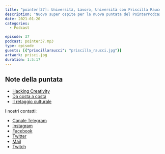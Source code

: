 ```yaml
---
title: "pointer[37]: Università, Lavoro, Università con Priscilla Raucci"
description: "Nuovo super ospite per la nuova puntata del PointerPodcast! Con Priscilla Raucci abbiamo parlato di come ti cambia la mentalità quando fai un'esperienza lavorativa all'estero e poi torni tra i banchi di scuola. Voi che cosa avete fatto o avete intenzione di fare dopo la triennale?"
date: 2021-01-20
categories:
  - Podcast

episode: 37
podcast: pointer37.mp3
type: episode
guests: [{"priscillaraucci": "priscilla_raucci.jpg"}]
artwork: prisci.jpg
duration: 1:5:17
---
```

## Note della puntata

<!-- wp:list -->
<ul><li><a href="https://www.hacking-creativity.com">Hacking Creativity</a></li><li><a href="https://www.dacostaacosta.net/podcast/">Da costa a costa</a></li><li><a href="https://www.treccani.it/vocabolario/retaggio_%28Sinonimi-e-Contrari%29/">Il retaggio culturale</a></li></ul>
<!-- /wp:list -->

I nostri contatti:

- [Canale Telegram](https://t.me/PointerPodcast)
- [Instagram](https://www.instagram.com/pointerpodcast/)
- [Facebook](https://www.facebook.com/pointerPodcast/)
- [Twitter](https://twitter.com/PointerPodcast)
- [Mail](info@pointerpodcast.it)
- [Twitch](https://www.twitch.tv/pointerpodcast)

